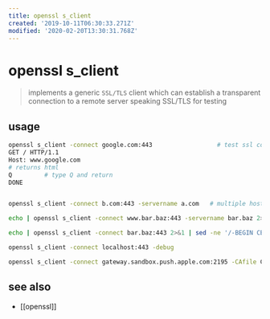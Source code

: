 ```yaml
---
title: openssl s_client
created: '2019-10-11T06:30:33.271Z'
modified: '2020-02-20T13:30:31.768Z'
---
```


# openssl s_client

> implements a generic `SSL/TLS` client which can establish a transparent connection to a remote server speaking SSL/TLS for testing

## usage
```sh
openssl s_client -connect google.com:443                  # test ssl connection
GET / HTTP/1.1
Host: www.google.com
# returns html
Q         # type Q and return
DONE


openssl s_client -connect b.com:443 -servername a.com   # multiple hosts on the same IP address and you need to use Server Name Indication (SNI) to access this site

echo | openssl s_client -connect www.bar.baz:443 -servername bar.baz 2>/dev/null | openssl x509 -noout -dates

echo | openssl s_client -connect bar.baz:443 2>&1 | sed -ne '/-BEGIN CERTIFICATE-/,/-END CERTIFICATE-/p'    # retrieve remote certificate

openssl s_client -connect localhost:443 -debug

openssl s_client -connect gateway.sandbox.push.apple.com:2195 -CAfile CA/entrust_2048_ca.cer -debug -showcerts  -cert newfile.pem
```

## see also
- [[openssl]]
